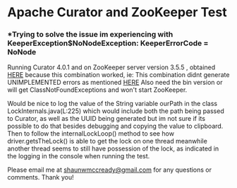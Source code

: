 
# Apache Curator and ZooKeeper Test

### *Trying to solve the issue im experiencing with KeeperException$NoNodeException: KeeperErrorCode = NoNode

Running Curator 4.0.1 and on ZooKeeper server version 3.5.5 , obtained [HERE](http://apache.forsale.plus/zookeeper/zookeeper-3.5.5/)
because this combination worked, ie: This combination didnt generate UNIMPLEMENTED errors as mentioned [HERE](https://stackoverflow.com/questions/35734590/apache-curator-unimplemented-errors-when-trying-to-create-znodes)
Also need the bin version or will get ClassNotFoundExceptions and won't start ZooKeeper. 


Would be nice to log the value of the String variable ourPath in the class LockInternals.java(L:225) 
which would include both the path being passed to Curator, as well as the UUID being generated but im not sure if its possible
to do that besides debugging and copying the value to clipboard. Then to follow the internalLockLoop() method  to see how
driver.getsTheLock() is able to get the lock on one thread meanwhile another thread seems to still have possession of the lock, as indicated in the logging in the console 
when running the test.


Please email me at shaunwmccready@gmail.com for any questions or comments. Thank you!

 